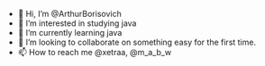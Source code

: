 - 👋 Hi, I’m @ArthurBorisovich
- 👀 I’m interested in studying java
- 🌱 I’m currently learning java
- 💞️ I’m looking to collaborate on something easy for the first time.
- 📫 How to reach me @xetraa, @m_a_b_w

<!---
ArthurBorisovich/ArthurBorisovich is a ✨ special ✨ repository because its `README.md` (this file) appears on your GitHub profile.
You can click the Preview link to take a look at your changes.
--->
